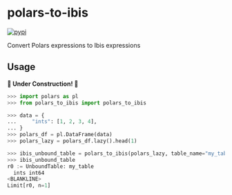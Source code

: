 # polars-to-ibis

[![pypi](https://img.shields.io/pypi/v/polars_to_ibis)](https://pypi.org/project/polars_to_ibis/)

Convert Polars expressions to Ibis expressions

## Usage

**🚧 Under Construction! 🚧**

```python
>>> import polars as pl
>>> from polars_to_ibis import polars_to_ibis

>>> data = {
...     "ints": [1, 2, 3, 4],
... }
>>> polars_df = pl.DataFrame(data)
>>> polars_lazy = polars_df.lazy().head(1)

>>> ibis_unbound_table = polars_to_ibis(polars_lazy, table_name="my_table")
>>> ibis_unbound_table
r0 := UnboundTable: my_table
  ints int64
<BLANKLINE>
Limit[r0, n=1]

```
